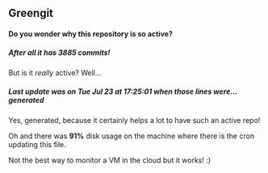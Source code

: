 ## Greengit

#### Do you wonder why this repository is so active?

##### After all it has 3885 commits!

But is it *really* active? Well...

##### Last update was on Tue Jul 23 at 17:25:01 when those lines were... generated

Yes, generated, because it certainly helps a lot to have such an active repo!

Oh and there was **91%** disk usage on the machine
where there is the cron updating this file.

Not the best way to monitor a VM in the cloud but it works! :)
